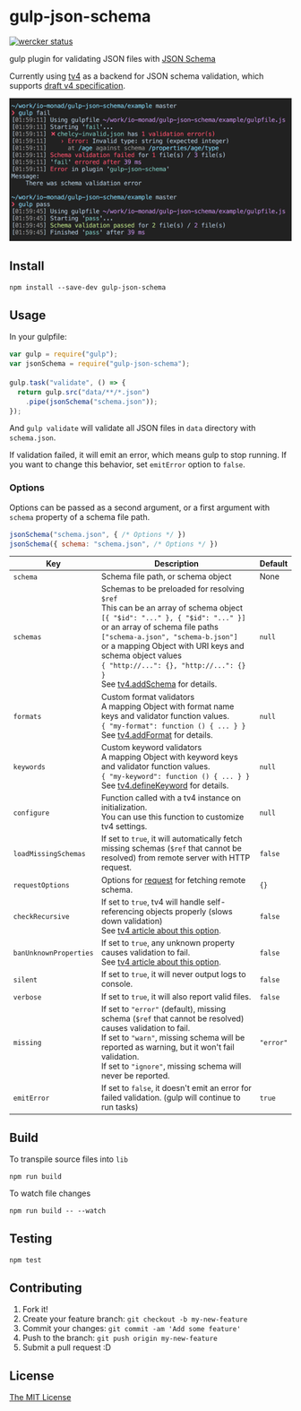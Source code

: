 # gulp-json-schema

[![wercker status](https://app.wercker.com/status/c0c9b2e96eadc1474475a40ff1f7aa0a/s/master "wercker status")](https://app.wercker.com/project/bykey/c0c9b2e96eadc1474475a40ff1f7aa0a)

gulp plugin for validating JSON files with [JSON Schema](http://json-schema.org/)

Currently using [tv4](https://github.com/geraintluff/tv4) as a backend for JSON schema validation, which supports [draft v4 specification](https://tools.ietf.org/html/draft-zyp-json-schema-04).

![](images/screenshot.png)

## Install

    npm install --save-dev gulp-json-schema

## Usage

In your gulpfile:

```js
var gulp = require("gulp");
var jsonSchema = require("gulp-json-schema");

gulp.task("validate", () => {
  return gulp.src("data/**/*.json")
    .pipe(jsonSchema("schema.json"));
});
```

And `gulp validate` will validate all JSON files in `data` directory with `schema.json`.

If validation failed, it will emit an error, which means gulp to stop running. If you want to change this behavior, set `emitError` option to `false`.

### Options

Options can be passed as a second argument, or a first argument with `schema` property of a schema file path.

```js
jsonSchema("schema.json", { /* Options */ })
jsonSchema({ schema: "schema.json", /* Options */ })
```

| Key | Description | Default |
| --- | ----------- | ------- |
| `schema` | Schema file path, or schema object | None |
| `schemas` | Schemas to be preloaded for resolving `$ref`<br>This can be an array of schema object<br>`[{ "$id": "..." }, { "$id": "..." }]`<br>or an array of schema file paths<br>`["schema-a.json", "schema-b.json"]`<br>or a mapping Object with URI keys and schema object values<br>`{ "http://...": {}, "http://...": {} }`<br>See [tv4.addSchema](https://github.com/geraintluff/tv4#addschemauri-schema) for details. | `null` |
| `formats` | Custom format validators<br>A mapping Object with format name keys and validator function values.<br>`{ "my-format": function () { ... } }`<br>See [tv4.addFormat](https://github.com/geraintluff/tv4#addformatformat-validationfunction) for details. | `null` |
| `keywords` | Custom keyword validators<br>A mapping Object with keyword keys and validator function values.<br>`{ "my-keyword": function () { ... } }`<br>See [tv4.defineKeyword](https://github.com/geraintluff/tv4#definekeywordkeyword-validationfunction) for details. | `null` |
| `configure` | Function called with a tv4 instance on initialization.<br>You can use this function to customize tv4 settings. | `null` |
| `loadMissingSchemas` | If set to `true`, it will automatically fetch missing schemas (`$ref` that cannot be resolved) from remote server with HTTP request. | `false` |
| `requestOptions` | Options for [request](https://github.com/request/request) for fetching remote schema. | `{}` |
| `checkRecursive` | If set to `true`, tv4 will handle self-referencing objects properly (slows down validation)<br>See [tv4 article about this option](https://github.com/geraintluff/tv4#cyclical-javascript-objects). | `false` |
| `banUnknownProperties` | If set to `true`, any unknown property causes validation to fail.<br>See [tv4 article about this option](https://github.com/geraintluff/tv4#the-banunknownproperties-flag). | `false` |
| `silent` | If set to `true`, it will never output logs to console. | `false` |
| `verbose` | If set to `true`, it will also report valid files. | `false` |
| `missing` | If set to `"error"` (default), missing schema (`$ref` that cannot be resolved) causes validation to fail.<br>If set to `"warn"`, missing schema will be reported as warning, but it won't fail validation.<br>If set to `"ignore"`, missing schema will never be reported. | `"error"` |
| `emitError` | If set to `false`, it doesn't emit an error for failed validation. (gulp will continue to run tasks) | `true` |

## Build

To transpile source files into `lib`

    npm run build

To watch file changes

    npm run build -- --watch

## Testing

    npm test

## Contributing

1. Fork it!
2. Create your feature branch: `git checkout -b my-new-feature`
3. Commit your changes: `git commit -am 'Add some feature'`
4. Push to the branch: `git push origin my-new-feature`
5. Submit a pull request :D

## License

[The MIT License](LICENSE)
